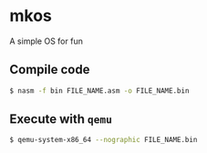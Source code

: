# mkos
A simple OS for fun

## Compile code

```bash
$ nasm -f bin FILE_NAME.asm -o FILE_NAME.bin
```

## Execute with `qemu`

```bash
$ qemu-system-x86_64 --nographic FILE_NAME.bin
```
